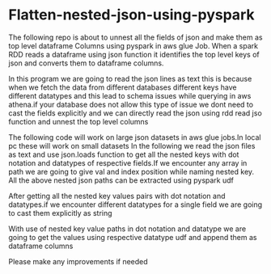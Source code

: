 # Flatten-nested-json-using-pyspark

The following repo is about to unnest all the fields of json and make them as top level dataframe Columns using pyspark in aws glue Job.
When a spark RDD reads a dataframe using json function it identifies the top level keys of json and converts them to dataframe columns.

In this program we are going to read the json lines as text this is because when we fetch the data from different databases different keys have different datatypes and this lead to schema issues while querying in aws athena.if your database does not allow this type of issue we dont need to cast the fields explicitly and we can directly read the json using rdd read jso function  and unnest the top level columns

The following code will work on large json datasets in aws glue jobs.In local pc these will work on small datasets
In the following we read the json files as text and use json.loads function to get all the nested keys with dot notation and 
datatypes of respective fields.If we encounter any array in path we are going to give val and index position while naming nested key.
All the above nested json paths can be extracted using pyspark udf

After getting all the nested key values pairs with dot notation and datatypes.if we encounter different datatypes for a single field
we are going to cast them explicitly as string

With use of nested key value paths in dot notation and datatype we are going to get the values using respective datatype udf and append them as dataframe columns

Please make any improvements if needed








